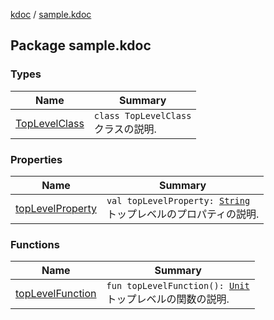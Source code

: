 [kdoc](../index.md) / [sample.kdoc](.)

## Package sample.kdoc

### Types

| Name | Summary |
|---|---|
| [TopLevelClass](-top-level-class/index.md) | `class TopLevelClass`<br>クラスの説明. |

### Properties

| Name | Summary |
|---|---|
| [topLevelProperty](top-level-property.md) | `val topLevelProperty: `[`String`](https://kotlinlang.org/api/latest/jvm/stdlib/kotlin/-string/index.html)<br>トップレベルのプロパティの説明. |

### Functions

| Name | Summary |
|---|---|
| [topLevelFunction](top-level-function.md) | `fun topLevelFunction(): `[`Unit`](https://kotlinlang.org/api/latest/jvm/stdlib/kotlin/-unit/index.html)<br>トップレベルの関数の説明. |
